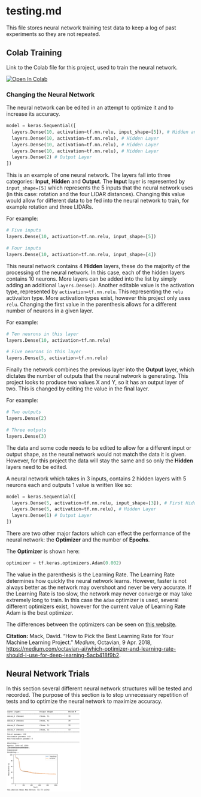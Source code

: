 # testing.md
This file stores neural network training test data to keep a log of past experiments so they are not repeated.

## Colab Training
Link to the Colab file for this project, used to train the neural network.

[![Open In Colab](https://colab.research.google.com/assets/colab-badge.svg)](https://colab.research.google.com/drive/1XtMGtiI1XkhwrfcPSUsHYUje7PvZdNGc)

### Changing the Neural Network
The neural network can be edited in an attempt to optimize it and to increase its accuracy.

```python
model = keras.Sequential([
  layers.Dense(10, activation=tf.nn.relu, input_shape=[5]), # Hidden and Input Layers
  layers.Dense(10, activation=tf.nn.relu), # Hidden Layer
  layers.Dense(10, activation=tf.nn.relu), # Hidden Layer
  layers.Dense(10, activation=tf.nn.relu), # Hidden Layer
  layers.Dense(2) # Output Layer
])
```

This is an example of one neural network. The layers fall into three categories: **Input**, **Hidden** and **Output**. The **Input** layer is represented by `input_shape=[5]` which represents the 5 inputs that the neural network uses (in this case: rotation and the four LIDAR distances). Changing this value would allow for different data to be fed into the neural network to train, for example rotation and three LIDARs.

For example:

```python
# Five inputs
layers.Dense(10, activation=tf.nn.relu, input_shape=[5])
```

```python
# Four inputs
layers.Dense(10, activation=tf.nn.relu, input_shape=[4])
```

This neural network contains 4 **Hidden** layers, these do the majority of the processing of the neural network. In this case, each of the hidden layers contains 10 neurons. More layers can be added into the list by simply adding an additional `layers.Dense()`. Another editable value is the activation type, represented by `activation=tf.nn.relu`. This representing the `relu` activaiton type. More activation types exist, however this project only uses `relu`. Changing the first value in the parenthesis allows for a different number of neurons in a given layer.

For example:

```python
# Ten neurons in this layer
layers.Dense(10, activation=tf.nn.relu)
```

```python
# Five neurons in this layer
layers.Dense(5, activation=tf.nn.relu)
```

Finally the network combines the previous layer into the **Output** layer, which dictates the number of outputs that the neural network is generating. This project looks to produce two values X and Y, so it has an output layer of two. This is changed by editing the value in the final layer.

For example:

```python
# Two outputs
layers.Dense(2)
```

```python
# Three outputs
layers.Dense(3)
```

The data and some code needs to be edited to allow for a different input or output shape, as the neural network would not match the data it is given. However, for this project the data will stay the same and so only the **Hidden** layers need to be edited.

A neural network which takes in 3 inputs, contains 2 hidden layers with 5 neurons each and outputs 1 value is written like so:

```python
model = keras.Sequential([
  layers.Dense(5, activation=tf.nn.relu, input_shape=[3]), # First Hidden and Input Layer
  layers.Dense(5, activation=tf.nn.relu), # Hidden Layer
  layers.Dense(1) # Output Layer
])
```

There are two other major factors which can effect the performance of the neural network: the **Optimizer** and the number of **Epochs**.

The **Optimizer** is shown here:

```python
optimizer = tf.keras.optimizers.Adam(0.002)
```

The value in the parenthesis is the Learning Rate. The Learning Rate determines how quickly the neural network learns. However, faster is not always better as the network may overshoot and never be very accurate. If the Learning Rate is too slow, the network may never converge or may take extremely long to train. In this case the `Adam` optimizer is used, several different optimizers exist, however for the current value of Learning Rate Adam is the best optimizer.

The differences between the optimizers can be seen on [this website](https://medium.com/octavian-ai/which-optimizer-and-learning-rate-should-i-use-for-deep-learning-5acb418f9b2).

**Citation:**
Mack, David. “How to Pick the Best Learning Rate for Your Machine Learning Project.” *Medium*, Octavian, 9 Apr. 2018, https://medium.com/octavian-ai/which-optimizer-and-learning-rate-should-i-use-for-deep-learning-5acb418f9b2.

## Neural Network Trials
In this section several different neural network structures will be tested and recorded. The purpose of this section is to stop unnecessary repetition of tests and to optimize the neural network to maximize accuracy.

<img src="tests/1.png" width="200">
